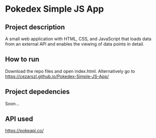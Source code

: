 # Pokedex Simple JS App

## Project description
A small web application with HTML, CSS, and JavaScript that loads
data from an external API and enables the viewing of data points in detail.

## How to run
Download the repo files and open index.html. Alternatively go to https://cezarszl.github.io/Pokedex-Simple-JS-App/

## Project depedencies
Soon...

## API used
https://pokeapi.co/
